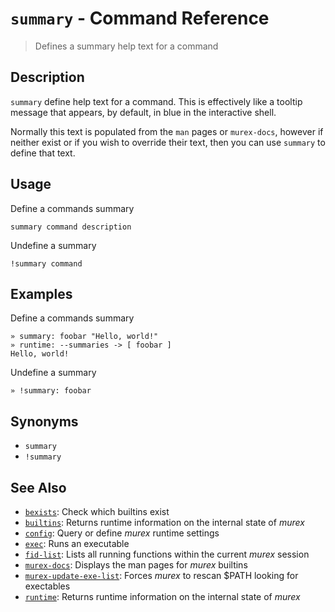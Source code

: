 # `summary`  - Command Reference

> Defines a summary help text for a command

## Description

`summary` define help text for a command. This is effectively like a tooltip
message that appears, by default, in blue in the interactive shell.

Normally this text is populated from the `man` pages or `murex-docs`, however
if neither exist or if you wish to override their text, then you can use
`summary` to define that text.

## Usage

Define a commands summary

    summary command description
    
Undefine a summary

    !summary command

## Examples

Define a commands summary

    » summary: foobar "Hello, world!"
    » runtime: --summaries -> [ foobar ]
    Hello, world! 
    
Undefine a summary

    » !summary: foobar

## Synonyms

* `summary`
* `!summary`


## See Also

* [`bexists`](../commands/bexists.md):
  Check which builtins exist
* [`builtins`](../commands/runtime.md):
  Returns runtime information on the internal state of _murex_
* [`config`](../commands/config.md):
  Query or define _murex_ runtime settings
* [`exec`](../commands/exec.md):
  Runs an executable
* [`fid-list`](../commands/fid-list.md):
  Lists all running functions within the current _murex_ session
* [`murex-docs`](../commands/murex-docs.md):
  Displays the man pages for _murex_ builtins
* [`murex-update-exe-list`](../commands/murex-update-exe-list.md):
  Forces _murex_ to rescan $PATH looking for exectables
* [`runtime`](../commands/runtime.md):
  Returns runtime information on the internal state of _murex_